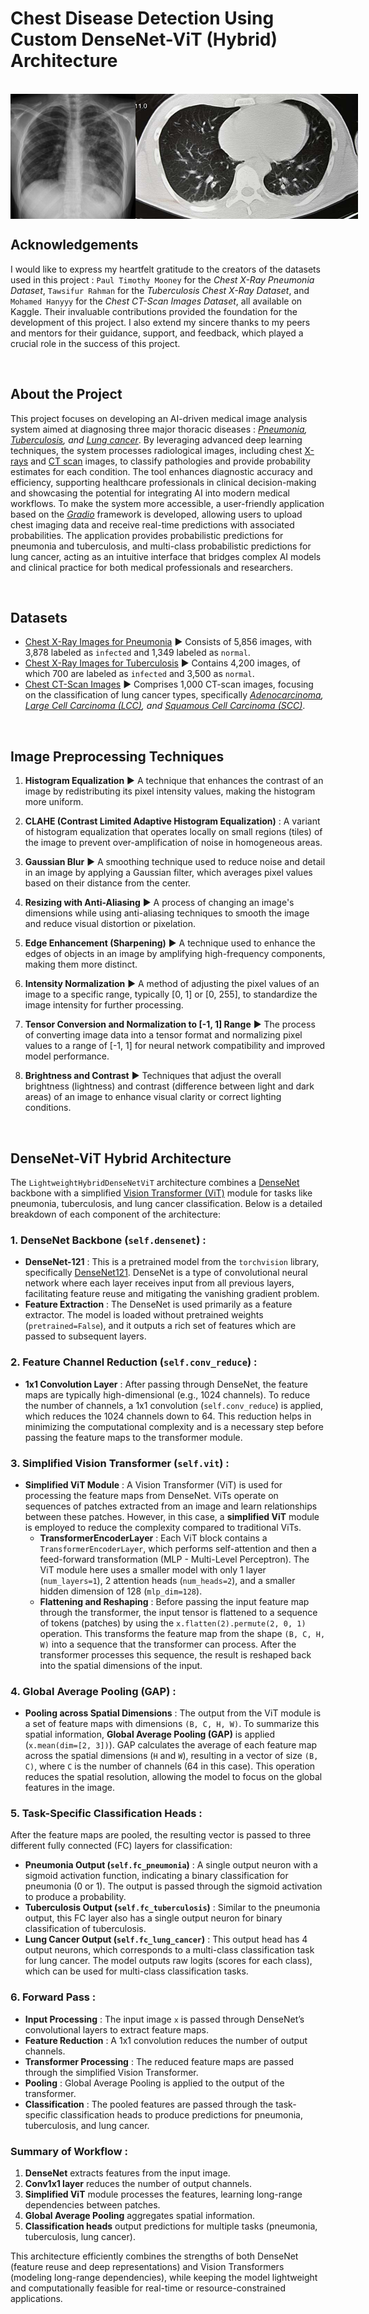 # Chest Disease Detection Using Custom DenseNet-ViT (Hybrid) Architecture

<br>
<div style="display: flex; justify-content: space-between;">
  <img src="https://github.com/SoubhikSinha/Chest-Disease-Detection-Using-Custom-DenseNet-ViT-Architecture/blob/main/Deploy-Test%20Images/4ceeb362df213ccf2c0b4d6388bba1_gallery.jpg" style="height: 200px; width: auto;">
  <img src="https://github.com/SoubhikSinha/Chest-Disease-Detection-Using-Custom-DenseNet-ViT-Architecture/blob/main/Deploy-Test%20Images/642x361_SLIDE_4_What_Does_Lung_Cancer_Look_Like.jpg?raw=true" style="height: 200px; width: auto;">
</div>


Acknowledgements
---
I would like to express my heartfelt gratitude to the creators of the datasets used in this project : `Paul Timothy Mooney` for the *Chest X-Ray Pneumonia Dataset*, `Tawsifur Rahman` for the *Tuberculosis Chest X-Ray Dataset*, and `Mohamed Hanyyy` for the *Chest CT-Scan Images Dataset*, all available on Kaggle. Their invaluable contributions provided the foundation for the development of this project. I also extend my sincere thanks to my peers and mentors for their guidance, support, and feedback, which played a crucial role in the success of this project.

<br>

About the Project
---
This project focuses on developing an AI-driven medical image analysis system aimed at diagnosing three major thoracic diseases : *[Pneumonia](https://medlineplus.gov/pneumonia.html), [Tuberculosis](https://www.who.int/news-room/fact-sheets/detail/tuberculosis#:~:text=Tuberculosis%20(TB)%20is%20an%20infectious,been%20infected%20with%20TB%20bacteria.), and [Lung cancer](https://medlineplus.gov/lungcancer.html#:~:text=Lung%20cancer%20is%20cancer%20that,differently%20and%20are%20treated%20differently.)*. By leveraging advanced deep learning techniques, the system processes radiological images, including chest [X-rays](https://www.nibib.nih.gov/science-education/science-topics/x-rays#:~:text=X%2Drays%20are%20a%20form,and%20structures%20inside%20the%20body.) and [CT scan](https://my.clevelandclinic.org/health/diagnostics/4808-ct-computed-tomography-scan) images, to classify pathologies and provide probability estimates for each condition. The tool enhances diagnostic accuracy and efficiency, supporting healthcare professionals in clinical decision-making and showcasing the potential for integrating AI into modern medical workflows. To make the system more accessible, a user-friendly application based on the *[Gradio](https://www.gradio.app/)* framework is developed, allowing users to upload chest imaging data and receive real-time predictions with associated probabilities. The application provides probabilistic predictions for pneumonia and tuberculosis, and multi-class probabilistic predictions for lung cancer, acting as an intuitive interface that bridges complex AI models and clinical practice for both medical professionals and researchers.

<br>

Datasets
---

 - [Chest X-Ray Images for Pneumonia](https://www.kaggle.com/datasets/paultimothymooney/chest-xray-pneumonia) ▶️ Consists of 5,856 images, with 3,878 labeled as `infected` and 1,349 labeled as `normal`.
 - [Chest X-Ray Images for Tuberculosis](https://www.kaggle.com/datasets/tawsifurrahman/tuberculosis-tb-chest-xray-dataset) ▶️ Contains 4,200 images, of which 700 are labeled as `infected` and 3,500 as `normal`.
- [Chest CT-Scan Images](https://www.kaggle.com/datasets/mohamedhanyyy/chest-ctscan-images) ▶️ Comprises 1,000 CT-scan images, focusing on the classification of lung cancer types, specifically *[Adenocarcinoma](https://my.clevelandclinic.org/health/diseases/21652-adenocarcinoma-cancers), [Large Cell Carcinoma (LCC)](https://lcfamerica.org/about-lung-cancer/diagnosis/types/large-cell-carcinomas/), and [Squamous Cell Carcinoma (SCC)](https://www.skincancer.org/skin-cancer-information/squamous-cell-carcinoma/)*. 

<br>

Image Preprocessing Techniques
---
1.  **Histogram Equalization** ▶️ A technique that enhances the contrast of an image by redistributing its pixel intensity values, making the histogram more uniform.
    
2.  **CLAHE (Contrast Limited Adaptive Histogram Equalization)** : A variant of histogram equalization that operates locally on small regions (tiles) of the image to prevent over-amplification of noise in homogeneous areas.
    
3.  **Gaussian Blur** ▶️ A smoothing technique used to reduce noise and detail in an image by applying a Gaussian filter, which averages pixel values based on their distance from the center.
    
4.  **Resizing with Anti-Aliasing** ▶️ A process of changing an image's dimensions while using anti-aliasing techniques to smooth the image and reduce visual distortion or pixelation.
    
5.  **Edge Enhancement (Sharpening)** ▶️ A technique used to enhance the edges of objects in an image by amplifying high-frequency components, making them more distinct.
    
6.  **Intensity Normalization** ▶️ A method of adjusting the pixel values of an image to a specific range, typically [0, 1] or [0, 255], to standardize the image intensity for further processing.
    
7.  **Tensor Conversion and Normalization to [-1, 1] Range** ▶️ The process of converting image data into a tensor format and normalizing pixel values to a range of [-1, 1] for neural network compatibility and improved model performance.
    
8.  **Brightness and Contrast** ▶️ Techniques that adjust the overall brightness (lightness) and contrast (difference between light and dark areas) of an image to enhance visual clarity or correct lighting conditions.

<br>

DenseNet-ViT Hybrid Architecture
---
The `LightweightHybridDenseNetViT` architecture combines a [DenseNet](https://arxiv.org/abs/1608.06993) backbone with a simplified [Vision Transformer (ViT)](https://arxiv.org/abs/2010.11929) module for tasks like pneumonia, tuberculosis, and lung cancer classification. Below is a detailed breakdown of each component of the architecture:

### 1. **DenseNet Backbone (`self.densenet`)** :

-   **DenseNet-121** : This is a pretrained model from the `torchvision` library, specifically [DenseNet121](https://pytorch.org/vision/main/models/generated/torchvision.models.densenet121.html). DenseNet is a type of convolutional neural network where each layer receives input from all previous layers, facilitating feature reuse and mitigating the vanishing gradient problem.
-   **Feature Extraction** : The DenseNet is used primarily as a feature extractor. The model is loaded without pretrained weights (`pretrained=False`), and it outputs a rich set of features which are passed to subsequent layers.

### 2. **Feature Channel Reduction (`self.conv_reduce`)** :

-   **1x1 Convolution Layer** : After passing through DenseNet, the feature maps are typically high-dimensional (e.g., 1024 channels). To reduce the number of channels, a 1x1 convolution (`self.conv_reduce`) is applied, which reduces the 1024 channels down to 64. This reduction helps in minimizing the computational complexity and is a necessary step before passing the feature maps to the transformer module.

### 3. **Simplified Vision Transformer (`self.vit`)** :

-   **Simplified ViT Module** : A Vision Transformer (ViT) is used for processing the feature maps from DenseNet. ViTs operate on sequences of patches extracted from an image and learn relationships between these patches. However, in this case, a **simplified ViT** module is employed to reduce the complexity compared to traditional ViTs.
    -   **TransformerEncoderLayer** : Each ViT block contains a `TransformerEncoderLayer`, which performs self-attention and then a feed-forward transformation (MLP - Multi-Level Perceptron). The ViT module here uses a smaller model with only 1 layer (`num_layers=1`), 2 attention heads (`num_heads=2`), and a smaller hidden dimension of 128 (`mlp_dim=128`).
    -   **Flattening and Reshaping** : Before passing the input feature map through the transformer, the input tensor is flattened to a sequence of tokens (patches) by using the `x.flatten(2).permute(2, 0, 1)` operation. This transforms the feature map from the shape `(B, C, H, W)` into a sequence that the transformer can process. After the transformer processes this sequence, the result is reshaped back into the spatial dimensions of the input.

### 4. **Global Average Pooling (GAP)** :

-   **Pooling across Spatial Dimensions** : The output from the ViT module is a set of feature maps with dimensions `(B, C, H, W)`. To summarize this spatial information, **Global Average Pooling (GAP)** is applied (`x.mean(dim=[2, 3])`). GAP calculates the average of each feature map across the spatial dimensions (`H` and `W`), resulting in a vector of size `(B, C)`, where `C` is the number of channels (64 in this case). This operation reduces the spatial resolution, allowing the model to focus on the global features in the image.

### 5. **Task-Specific Classification Heads** :

After the feature maps are pooled, the resulting vector is passed to three different fully connected (FC) layers for classification:

-   **Pneumonia Output (`self.fc_pneumonia`)** : A single output neuron with a sigmoid activation function, indicating a binary classification for pneumonia (0 or 1). The output is passed through the sigmoid activation to produce a probability.
-   **Tuberculosis Output (`self.fc_tuberculosis`)** : Similar to the pneumonia output, this FC layer also has a single output neuron for binary classification of tuberculosis.
-   **Lung Cancer Output (`self.fc_lung_cancer`)** : This output head has 4 output neurons, which corresponds to a multi-class classification task for lung cancer. The model outputs raw logits (scores for each class), which can be used for multi-class classification tasks.

### 6. **Forward Pass** :

-   **Input Processing** : The input image `x` is passed through DenseNet’s convolutional layers to extract feature maps.
-   **Feature Reduction** : A 1x1 convolution reduces the number of output channels.
-   **Transformer Processing** : The reduced feature maps are passed through the simplified Vision Transformer.
-   **Pooling** : Global Average Pooling is applied to the output of the transformer.
-   **Classification** : The pooled features are passed through the task-specific classification heads to produce predictions for pneumonia, tuberculosis, and lung cancer.

### Summary of Workflow :

1.  **DenseNet** extracts features from the input image.
2.  **Conv1x1 layer** reduces the number of output channels.
3.  **Simplified ViT** module processes the features, learning long-range dependencies between patches.
4.  **Global Average Pooling** aggregates spatial information.
5.  **Classification heads** output predictions for multiple tasks (pneumonia, tuberculosis, lung cancer).

This architecture efficiently combines the strengths of both DenseNet (feature reuse and deep representations) and Vision Transformers (modeling long-range dependencies), while keeping the model lightweight and computationally feasible for real-time or resource-constrained applications.
